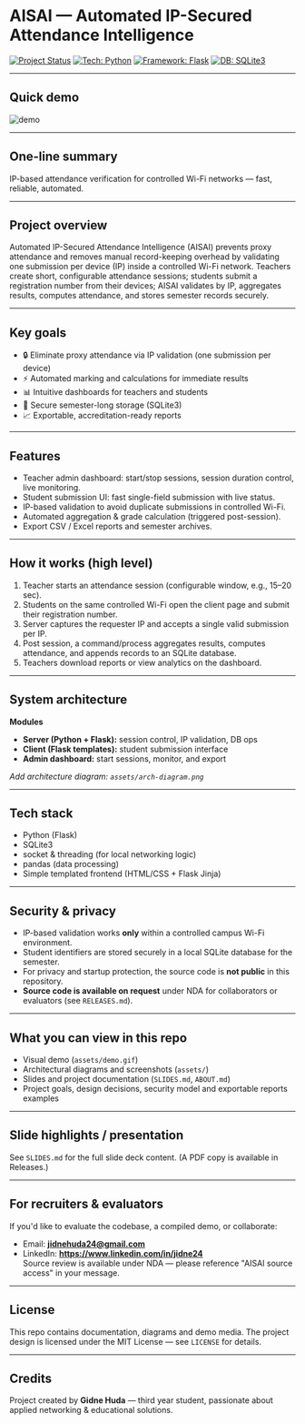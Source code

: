 # AISAI — Automated IP-Secured Attendance Intelligence

[![Project Status](https://img.shields.io/badge/status-proof%20of%20concept-blue)](https://github.com/yourusername/AISAI)
[![Tech: Python](https://img.shields.io/badge/Python-3.11-blue)](https://www.python.org/)
[![Framework: Flask](https://img.shields.io/badge/Flask-▲-black)](https://flask.palletsprojects.com/)
[![DB: SQLite3](https://img.shields.io/badge/SQLite3-lightgrey)](https://www.sqlite.org/)

---

## Quick demo
![demo](assets/demo.gif)

---

## One-line summary
IP-based attendance verification for controlled Wi-Fi networks — fast, reliable, automated.

---

## Project overview
Automated IP-Secured Attendance Intelligence (AISAI) prevents proxy attendance and removes manual record-keeping overhead by validating one submission per device (IP) inside a controlled Wi-Fi network. Teachers create short, configurable attendance sessions; students submit a registration number from their devices; AISAI validates by IP, aggregates results, computes attendance, and stores semester records securely.

---

## Key goals
- 🔒 Eliminate proxy attendance via IP validation (one submission per device)  
- ⚡ Automated marking and calculations for immediate results  
- 📊 Intuitive dashboards for teachers and students  
- 💾 Secure semester-long storage (SQLite3)  
- 📈 Exportable, accreditation-ready reports

---

## Features
- Teacher admin dashboard: start/stop sessions, session duration control, live monitoring.  
- Student submission UI: fast single-field submission with live status.  
- IP-based validation to avoid duplicate submissions in controlled Wi-Fi.  
- Automated aggregation & grade calculation (triggered post-session).  
- Export CSV / Excel reports and semester archives.

---

## How it works (high level)
1. Teacher starts an attendance session (configurable window, e.g., 15–20 sec).  
2. Students on the same controlled Wi-Fi open the client page and submit their registration number.  
3. Server captures the requester IP and accepts a single valid submission per IP.  
4. Post session, a command/process aggregates results, computes attendance, and appends records to an SQLite database.  
5. Teachers download reports or view analytics on the dashboard.

---

## System architecture
**Modules**
- **Server (Python + Flask):** session control, IP validation, DB ops  
- **Client (Flask templates):** student submission interface  
- **Admin dashboard:** start sessions, monitor, and export

_Add architecture diagram: `assets/arch-diagram.png`_

---

## Tech stack
- Python (Flask)  
- SQLite3  
- socket & threading (for local networking logic)  
- pandas (data processing)  
- Simple templated frontend (HTML/CSS + Flask Jinja)

---

## Security & privacy
- IP-based validation works **only** within a controlled campus Wi-Fi environment.  
- Student identifiers are stored securely in a local SQLite database for the semester.  
- For privacy and startup protection, the source code is **not public** in this repository.  
- **Source code is available on request** under NDA for collaborators or evaluators (see `RELEASES.md`).

---

## What you can view in this repo
- Visual demo (`assets/demo.gif`)  
- Architectural diagrams and screenshots (`assets/`)  
- Slides and project documentation (`SLIDES.md`, `ABOUT.md`)  
- Project goals, design decisions, security model and exportable reports examples

---

## Slide highlights / presentation
See `SLIDES.md` for the full slide deck content. (A PDF copy is available in Releases.)

---

## For recruiters & evaluators
If you'd like to evaluate the codebase, a compiled demo, or collaborate:
- Email: **jidnehuda24@gmail.com**  
- LinkedIn: **https://www.linkedin.com/in/jidne24**  
Source review is available under NDA — please reference "AISAI source access" in your message.

---

## License
This repo contains documentation, diagrams and demo media. The project design is licensed under the MIT License — see `LICENSE` for details.

---

## Credits
Project created by **Gidne Huda** — third year student, passionate about applied networking & educational solutions.
